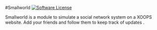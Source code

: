 #Smallworld
[![Software License](https://img.shields.io/badge/license-GPL-brightgreen.svg?style=flat)](LICENSE) 

Smallworld is a module to simulate a social network system on a XOOPS website. Add your friends and follow them to keep track of updates .
